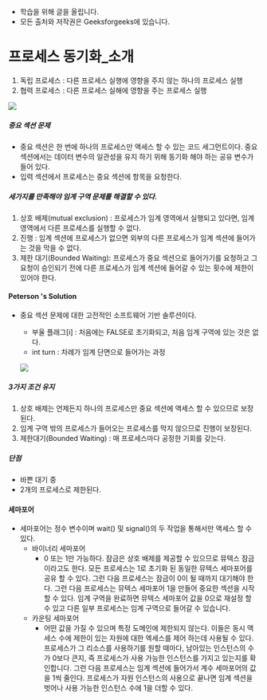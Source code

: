 - 학습을 위해 글을 올립니다.
- 모든 출처와 저작권은 Geeksforgeeks에 있습니다.

[^출처]: https://www.geeksforgeeks.org/



# 프로세스 동기화_소개

1. 독립 프로세스 : 다른 프로세스 실행에 영향을 주지 않는 하나의 프로세스 실행
2. 협력 프로세스 : 다른 프로세스 실해에 영향을 주는 프로세스 실행

![](https://www.geeksforgeeks.org/wp-content/uploads/gq/2015/06/critical-section-problem.png)

##### 중요 섹션 문제

- 중요 섹션은 한 번에 하나의 프로세스만 액세스 할 수 있는 코드 세그먼트이다. 중요 섹션에서는 데이터 변수의 일관성을 유지 하기 위해 동기화 해야 하는 공유 변수가 들어 있다.
- 입력 섹션에서 프로세스는 중요 섹션에 항목을 요청한다.



##### 세가지를 만족해야 임계 구역 문제를 해결할 수 있다.

1. 상호 배제(mutual exclusion) : 프로세스가 임계 영역에서 실행되고 있다면, 임계 영역에서 다른 프로세스를 실행할 수 없다.
2. 진행 : 임계 섹션에 프로세스가 없으면 외부의 다른 프로세스가 임계 섹션에 들어가는 것을 막을 수 없다.
3. 제한 대기(Bounded Waiting): 프로세스가 중요 섹션으로 들어가기를 요청하고 그 요청이 승인되기 전에 다른 프로세스가 임계 섹션에 들어갈 수 있는 횟수에 제한이 있어야 한다.



#### **Peterson 's Solution**

- 중요 섹션 문제에 대한 고전적인 소프트웨어 기반 솔루션이다.
  - 부울 플래그[i] : 처음에는 FALSE로 초기화되고, 처음 임계 구역에 있는 것은 없다.
  - int turn : 차례가 임계 단면으로 들어가는 과정

  ![](https://www.geeksforgeeks.org/wp-content/uploads/gq/2015/06/peterson.png)

##### 3가지 조건 유지

1. 상호 배제는 언제든지 하나의 프로세스만 중요 섹션에 액세스 할 수 있으므로 보장된다.
2. 임계 구역 밖의 프로세스가 들어오는 프로세스를 막지 않으므로 진행이 보장된다.
3. 제한대기(Bounded Waiting) : 매 프로세스마다 공정한 기회를 갖는다.

##### 단점

- 바쁜 대기 중
- 2개의 프로세스로 제한된다.



#### 세마포어

- 세마포어는 정수 변수이며 wait() 및 signal()의 두 작업을 통해서만 액세스 할 수 있다.
  - 바이너리 세마포어
    - 0 또는 1만 가능하다. 잠금은 상호 배제를 제공할 수 있으므로 뮤텍스 잠금이라고도 한다. 모든 프로세스는 1로 초기화 된 동일한 뮤텍스 세마포어를 공유 할 수 있다. 그런 다음 프로세스는 잠금이 0이 될 때까지 대기해야 한다. 그런 다음 프로세스는 뮤텍스 세마포어 1을 만들어 중요한 섹션을 시작 할 수 있다. 임계 구역을 완료하면 뮤텍스 세마포어 값을 0으로 재설정 할 수 있고 다른 일부 프로세스는 임계 구역으로 들어갈 수 있습니다.
  - 카운팅 세마포어
    - 어떤 값을 가질 수 있으며 특정 도메인에 제한되지 않는다. 이들은 동시 액세스 수에 제한이 있는 자원에 대한 엑세스를 제어 하는데 사용될 수 있다. 프로세스가 그 리소스를 사용하기를 원할 때마다, 남아있는 인스턴스의 수가 0보다 큰지, 즉 프로세스가 사용 가능한 인스턴스를 가지고 있는지를 확인합니다. 그런 다음 프로세스는 임계 섹션에 들어가서 계수 세마포어의 값을 1씩 줄인다. 프로세스가 자원 인스턴스의 사용으로 끝나면 임계 섹션을 벗어나 사용 가능한 인스턴스 수에 1을 더할 수 있다.